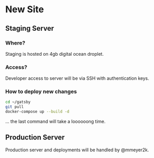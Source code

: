 # New Site

## Staging Server

### Where?

Staging is hosted on 4gb digital ocean droplet.

### Access?

Developer access to server will be via SSH with authentication keys.

### How to deploy new changes

```bash
cd ~/gatsby
git pull
docker-compose up --build -d
```

... the last command will take a loooooong time.

## Production Server

Production server and deployments will be handled by @mmeyer2k.